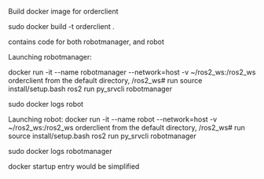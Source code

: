 Build docker image for orderclient

sudo docker build -t orderclient .

contains code for both robotmanager, and robot

Launching robotmanager:

docker run -it --name robotmanager --network=host -v ~/ros2_ws:/ros2_ws orderclient
from the default directory, /ros2_ws# run 
source install/setup.bash
ros2 run py_srvcli robotmanager

sudo docker logs robot

Launching robot:
docker run -it --name robot --network=host -v ~/ros2_ws:/ros2_ws orderclient
from the default directory, /ros2_ws# run 
source install/setup.bash
ros2 run py_srvcli robotmanager

sudo docker logs robotmanager

docker startup entry would be simplified
